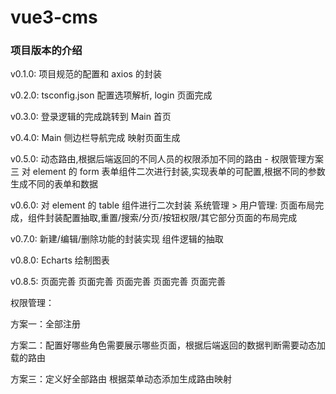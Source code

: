 # vue3-cms

### 项目版本的介绍

v0.1.0:
项目规范的配置和 axios 的封装

v0.2.0:
tsconfig.json 配置选项解析, login 页面完成

v0.3.0:
登录逻辑的完成跳转到 Main 首页

v0.4.0:
Main 侧边栏导航完成 映射页面生成

v0.5.0:
动态路由,根据后端返回的不同人员的权限添加不同的路由 - 权限管理方案三
对 element 的 form 表单组件二次进行封装,实现表单的可配置,根据不同的参数生成不同的表单和数据

v0.6.0:
对 element 的 table 组件进行二次封装
系统管理 > 用户管理: 页面布局完成，组件封装配置抽取,重置/搜索/分页/按钮权限/其它部分页面的布局完成

<!-- 按钮权限管理 bug 未解决 X -->

v0.7.0:
新建/编辑/删除功能的封装实现 组件逻辑的抽取

v0.8.0:
Echarts 绘制图表

v0.8.5:
页面完善 页面完善 页面完善 页面完善 页面完善

权限管理：

方案一：全部注册

方案二：配置好哪些角色需要展示哪些页面，根据后端返回的数据判断需要动态加载的路由

方案三：定义好全部路由 根据菜单动态添加生成路由映射
